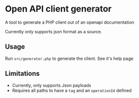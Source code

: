 # Open API client generator
A tool to generate a PHP client out of an openapi documentation 

Currently only supports json format as a source.

## Usage
Run `src/generator.php` to generate the client. See it's help page

## Limitations
* Currently, only supports Json payloads
* Requires all paths to have a `tag` and an `operationId` defined

